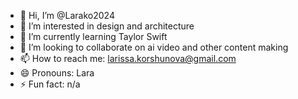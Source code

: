 - 👋 Hi, I’m @Larako2024
- 👀 I’m interested in design and architecture
- 🌱 I’m currently learning Taylor Swift
- 💞️ I’m looking to collaborate on ai video and other content making
- 📫 How to reach me: larissa.korshunova@gmail.com
- 😄 Pronouns: Lara
- ⚡ Fun fact: n/a

<!---
Larako2024/Larako2024 is a ✨ special ✨ repository because its `README.md` (this file) appears on your GitHub profile.
You can click the Preview link to take a look at your changes.
--->
